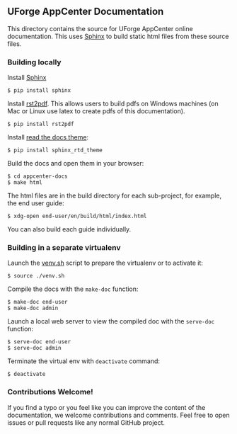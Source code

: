 ## UForge AppCenter Documentation

This directory contains the source for UForge AppCenter online documentation.  This uses [Sphinx](http://sphinx-doc.org) to build static html files from these source files.

### Building locally

Install [Sphinx](http://sphinx-doc.org)

    $ pip install sphinx
    
Install [rst2pdf](https://github.com/rst2pdf/rst2pdf).  This allows users to build pdfs on Windows machines (on Mac or Linux use latex to create pdfs of this documentation).

    $ pip install rst2pdf

Install [read the docs theme](https://github.com/snide/sphinx_rtd_theme):

    $ pip install sphinx_rtd_theme
    
Build the docs and open them in your browser:

    $ cd appcenter-docs
    $ make html

The html files are in the build directory for each sub-project, for example, the end user guide:

    $ xdg-open end-user/en/build/html/index.html

You can also build each guide individually.

### Building in a separate virtualenv

Launch the [venv.sh](blob/master/venv.sh) script to prepare the virtualenv or to activate it:

    $ source ./venv.sh
    
Compile the docs with the `make-doc` function:

    $ make-doc end-user
    $ make-doc admin

Launch a local web server to view the compiled doc with the `serve-doc` function:

    $ serve-doc end-user
    $ serve-doc admin

Terminate the virtual env with `deactivate` command:

    $ deactivate

### Contributions Welcome!

If you find a typo or you feel like you can improve the content of the documentation, we welcome contributions and comments. Feel free to open issues or pull requests like any normal GitHub project.

